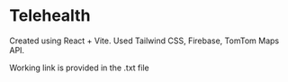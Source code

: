 # Telehealth

Created using React + Vite.
Used Tailwind CSS, Firebase, TomTom Maps API.

Working link is provided in the .txt file

